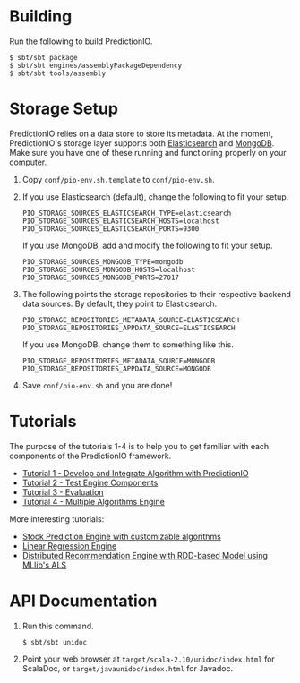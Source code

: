 Building
========

Run the following to build PredictionIO.
```
$ sbt/sbt package
$ sbt/sbt engines/assemblyPackageDependency
$ sbt/sbt tools/assembly
```


Storage Setup
=============

PredictionIO relies on a data store to store its metadata. At the moment,
PredictionIO's storage layer supports both
[Elasticsearch](http://www.elasticsearch.org/) and
[MongoDB](http://www.mongodb.org/). Make sure you have one of these running and
functioning properly on your computer.

1. Copy ``conf/pio-env.sh.template`` to ``conf/pio-env.sh``.

2. If you use Elasticsearch (default), change the following to fit your setup.
   ```
   PIO_STORAGE_SOURCES_ELASTICSEARCH_TYPE=elasticsearch
   PIO_STORAGE_SOURCES_ELASTICSEARCH_HOSTS=localhost
   PIO_STORAGE_SOURCES_ELASTICSEARCH_PORTS=9300
   ```
   If you use MongoDB, add and modify the following to fit your setup.
   ```
   PIO_STORAGE_SOURCES_MONGODB_TYPE=mongodb
   PIO_STORAGE_SOURCES_MONGODB_HOSTS=localhost
   PIO_STORAGE_SOURCES_MONGODB_PORTS=27017
   ```

3. The following points the storage repositories to their respective backend
   data sources. By default, they point to Elasticsearch.
   ```
   PIO_STORAGE_REPOSITORIES_METADATA_SOURCE=ELASTICSEARCH
   PIO_STORAGE_REPOSITORIES_APPDATA_SOURCE=ELASTICSEARCH
   ```
   If you use MongoDB, change them to something like this.
   ```
   PIO_STORAGE_REPOSITORIES_METADATA_SOURCE=MONGODB
   PIO_STORAGE_REPOSITORIES_APPDATA_SOURCE=MONGODB
   ```

4. Save ``conf/pio-env.sh`` and you are done!


Tutorials
=========

The purpose of the tutorials 1-4 is to help you to get familiar with each components of the PredictionIO framework.

- [Tutorial 1 - Develop and Integrate Algorithm with PredictionIO
](engines/src/main/java/recommendations/tutorial1-develop.md)
- [Tutorial 2 - Test Engine Components
](engines/src/main/java/recommendations/tutorial2-runner.md)
- [Tutorial 3 - Evaluation](engines/src/main/java/recommendations/tutorial3-evaluation.md)
- [Tutorial 4 - Multiple Algorithms Engine](engines/src/main/java/recommendations/tutorial4-multialgo.md)

More interesting tutorials:
- [Stock Prediction Engine with customizable algorithms](engines/src/main/scala/stock/README.md)
- [Linear Regression Engine](engines/src/main/scala/regression/local/README.md)
- [Distributed Recommendation Engine with RDD-based Model using MLlib's ALS](engines/src/main/scala/recommendations/README.md)


API Documentation
=================

1.  Run this command.
    ```
    $ sbt/sbt unidoc
    ```

2.  Point your web browser at `target/scala-2.10/unidoc/index.html` for
    ScalaDoc, or `target/javaunidoc/index.html` for Javadoc.
